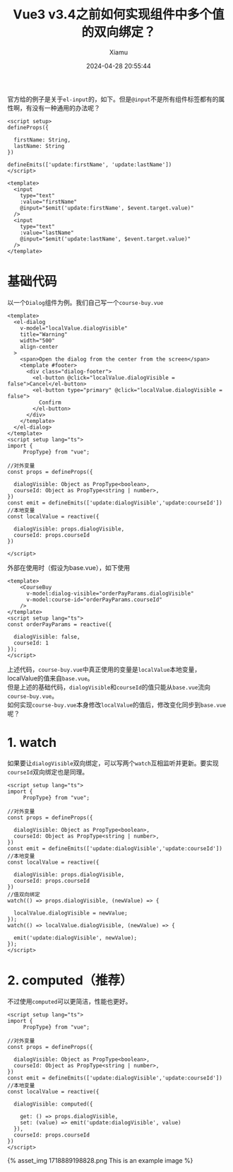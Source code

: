 ﻿---
layout: post
title: Vue3 v3.4之前如何实现组件中多个值的双向绑定？
date: 2024-04-28 20:55:44
author: 'Xiamu'
cover: /2024/04/28/2024-H1/2024-04-28-20-55-44/1718889198828.png
thumbnail: /2024/04/28/2024-H1/2024-04-28-20-55-44/1718889198828.png
tags:
- vue.js
- javascript
- 前端
categories:
-
  - Front-End
  - Vue

---


官方给的例子是关于`el-input`的，如下。但是`@input`不是所有组件标签都有的属性啊，有没有一种通用的办法呢？

```prism language-html
<script setup>
defineProps({
     
  firstName: String,
  lastName: String
})

defineEmits(['update:firstName', 'update:lastName'])
</script>

<template>
  <input
    type="text"
    :value="firstName"
    @input="$emit('update:firstName', $event.target.value)"
  />
  <input
    type="text"
    :value="lastName"
    @input="$emit('update:lastName', $event.target.value)"
  />
</template>
```

# 基础代码

以一个`Dialog`组件为例。我们自己写一个`course-buy.vue`

```prism language-html
<template>
  <el-dialog
    v-model="localValue.dialogVisible"
    title="Warning"
    width="500"
    align-center
  >
    <span>Open the dialog from the center from the screen</span>
    <template #footer>
      <div class="dialog-footer">
        <el-button @click="localValue.dialogVisible = false">Cancel</el-button>
        <el-button type="primary" @click="localValue.dialogVisible = false">
          Confirm
        </el-button>
      </div>
    </template>
  </el-dialog>
</template>
<script setup lang="ts">
import {
     PropType} from "vue";

//对外变量
const props = defineProps({
     
  dialogVisible: Object as PropType<boolean>,
  courseId: Object as PropType<string | number>,
})
const emit = defineEmits(['update:dialogVisible','update:courseId'])
//本地变量
const localValue = reactive({
     
  dialogVisible: props.dialogVisible,
  courseId: props.courseId
})

</script>
```

外部在使用时（假设为base.vue），如下使用

```prism language-html
<template>
	<CourseBuy
      v-model:dialog-visible="orderPayParams.dialogVisible"
      v-model:course-id="orderPayParams.courseId"
    />
</template>
<script setup lang="ts">
const orderPayParams = reactive({
     
  dialogVisible: false,
  courseId: 1
});
</script>
```

上述代码，`course-buy.vue`中真正使用的变量是`localValue`本地变量，localValue的值来自`base.vue`。  
但是上述的基础代码，`dialogVisible`和`courseId`的值只能从`base.vue`流向`course-buy.vue`。  
如何实现`course-buy.vue`本身修改`localValue`的值后，修改变化同步到`base.vue`呢？

# 1. watch

如果要让`dialogVisible`双向绑定，可以写两个`watch`互相监听并更新。要实现`courseId`双向绑定也是同理。

```prism language-html
<script setup lang="ts">
import {
     PropType} from "vue";

//对外变量
const props = defineProps({
     
  dialogVisible: Object as PropType<boolean>,
  courseId: Object as PropType<string | number>,
})
const emit = defineEmits(['update:dialogVisible','update:courseId'])
//本地变量
const localValue = reactive({
     
  dialogVisible: props.dialogVisible,
  courseId: props.courseId
})
//值双向绑定
watch(() => props.dialogVisible, (newValue) => {
     
  localValue.dialogVisible = newValue;
});
watch(() => localValue.dialogVisible, (newValue) => {
     
  emit('update:dialogVisible', newValue);
});
</script>
```

# 2. computed（推荐）

不过使用`computed`可以更简洁，性能也更好。

```prism language-html
<script setup lang="ts">
import {
     PropType} from "vue";

//对外变量
const props = defineProps({
     
  dialogVisible: Object as PropType<boolean>,
  courseId: Object as PropType<string | number>,
})
const emit = defineEmits(['update:dialogVisible','update:courseId'])
//本地变量
const localValue = reactive({
     
  dialogVisible: computed({
     
    get: () => props.dialogVisible,
    set: (value) => emit('update:dialogVisible', value)
  }),
  courseId: props.courseId
})
</script>
```

{% asset_img 1718889198828.png This is an example image %}

